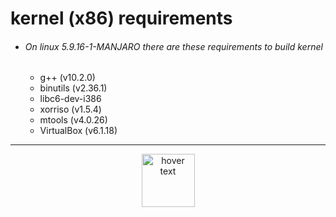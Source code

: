 #   kernel (x86) requirements
- ###### On linux 5.9.16-1-MANJARO there are these requirements to build kernel
    -   g++             (v10.2.0)
    -   binutils        (v2.36.1)
    -   libc6-dev-i386
    -   xorriso             (v1.5.4)
    -   mtools          (v4.0.26)
    -   VirtualBox      (v6.1.18)


___
<div>
<div align="center">
  <img src="https://www.gnu.org/graphics/gplv3-127x51.png" width="85" title="hover text">
</div>
</div>